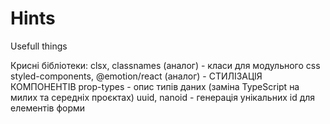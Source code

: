 # Hints
Usefull things

Крисні бібліотеки:
clsx, classnames (аналог) - класи для модульного css
styled-components, @emotion/react (аналог) - СТИЛІЗАЦІЯ КОМПОНЕНТІВ
prop-types - опис типів даних (заміна TypeScript на милих та середніх проєктах)
uuid, nanoid - генерація унікальних id для елементів форми

